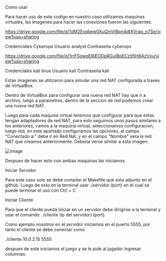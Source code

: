 Como usar

Para hacer uso de este codigo en nuestro caso utilizamos maquinas virtuales, las imagenes para hacer las conexiones fueron las siguientes:

https://drive.google.com/file/d/1dM2Exqbew0XuQmViBpn4dtXVrap_n7Se/view?usp=sharing

Credenciales Cyberops 
Usuario analyst
Contraseña cyberops

https://drive.google.com/file/d/1rrFSgwqERiEODpRGujBpECz95H8AzVxv/view?usp=sharing

Credenciales kali linux
Usuario kali
Contraseña kali

Estas imagenes se utilizaron para simular una red NAT configurada a traves de VirtualBox.

Dentro de VirtualBox para configurar una nueva red NAT hay que ir a archivo, luego a parametros, dentro de la seccion de red podemos crear una nueva red NAT.

Luego para cada maquina virtual tenemos que configurar para que estas tengan adaptadores de red NAT, para esto seguimos unos pasos similares a los anteriores, vamos a la maquina virtual, seleccionamos configuracion, luego red,
en este apartado configuramos las opciones, el campo "Conectado a:" debe ir en Red Nat, y en el campo "Nombre" sera la red NAT que creamos anteriormente. Deberia verse similar a esta imagen:

![image](https://github.com/mikufan82/Tarea1CDR/assets/147022362/d05ae929-180d-4142-947f-4836b7978b94)

Despues de hacer esto con ambas maquinas las iniciamos.

Iniciar Servidor

Para este caso solo se debe compilar el Makefile que esta adjunto en el github. Luego de esto en la terminal usar ./servidor (port) en el cual se puede terminar el uso con Ctrl + C

Iniciar Cliente

Para que el cliente pueda iniciar en un servidor debe dirigirse a la terminal y usar el comando: ./cliente (ip del servidor) (port).

Como ejemplo nosotros en el servidor iniciamos en el puerto 5555, por tanto el cliente se debe conectar como 

./cliente 10.0.2.15 5555

despues de este iniciamos el juego y se le pide al jugador ingresar columnas.
